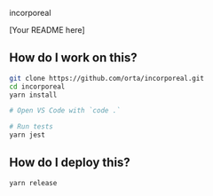 incorporeal

[Your README here]

## How do I work on this?

```sh
git clone https://github.com/orta/incorporeal.git
cd incorporeal
yarn install

# Open VS Code with `code .`

# Run tests
yarn jest
```

## How do I deploy this?

```sh
yarn release
```
